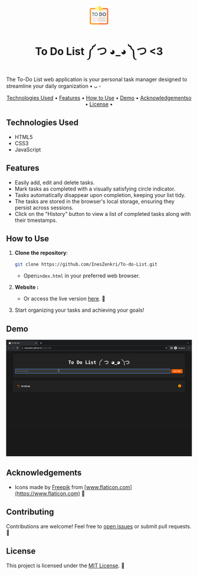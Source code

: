
<p align="center">
  <img src="srs/check.png" alt="ToDo List Web App" width="50">
</p>

<h1 align="center">To Do List ༼ つ ◕_◕ ༽つ <3 </h1>

<p align="center">
  <p>
  The To-Do List web application is your personal task manager designed to streamline your daily organization • ᴗ - </p>
</p>

<p align="center">
  <a href="#technologies-used">Technologies Used</a> •
  <a href="#features">Features</a> •
  <a href="#how-to-use">How to Use</a> •
  <a href="#demo">Demo</a> •
  <a href="#Acknowledgements">Acknowledgementso</a> •
  <a href="#License">License</a> •
 
</p>

## Technologies Used

- HTML5
- CSS3
- JavaScript

## Features

- Easily add, edit and delete tasks.
- Mark tasks as completed with a visually satisfying circle indicator.
- Tasks automatically disappear upon completion, keeping your list tidy.
- The tasks are stored in the browser's local storage, ensuring they persist across sessions.
- Click on the "History" button to view a list of completed tasks along with their timestamps.

## How to Use

1. **Clone the repository**:

      ``` bash
      git clone https://github.com/InesZenkri/To-do-List.git
      ```
  
   - Open`index.html` in your preferred web browser.

2. **Website :**

   - Or access the live version [here](https://ineszenkri.github.io/To-do-List/). 🚀
  
3. Start organizing your tasks and achieving your goals! 

## Demo


![Demo](demo.gif)


## Acknowledgements
- Icons made by [Freepik](https://www.freepik.com) from [www.flaticon.com](https://www.flaticon.com) 🎨

## Contributing
Contributions are welcome! Feel free to [open issues](https://github.com/InesZenkri/To-do-List/issues) or submit pull requests. 🤝


## License

This project is licensed under the [MIT License](LICENSE). 📜

